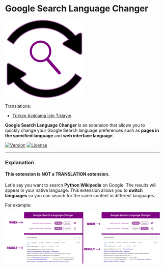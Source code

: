 # Google Search Language Changer

<img src="icons/Google-Search-Language-Changer-Logo.png" width=256>

Translations:

- [Türkçe Açıklama İçin Tıklayın](translations/TURKISH.md)

**Google Search Language Changer** is an extension that allows you to quickly change your Google Search language preferences such as **pages in the specified language** and **web interface language**.

[![Version](https://img.shields.io/badge/Version-v1.0-orange)]()
[![License](https://img.shields.io/badge/License-MIT-green)]()

---

### Explanation

#### This extension is NOT a TRANSLATION extension.

Let's say you want to search **Python Wikipedia** on Google. The results will appear in your native language. This extension allows you to **switch languages** so you can search for the same content in different languages.

For example:

![Python-Wikipedia-English-And-Turkish Image](images/Python-Wikipedia-English-And-Turkish.png)
